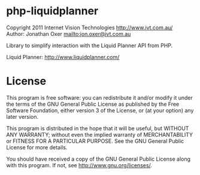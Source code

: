 php-liquidplanner
=================
Copyright 2011 Internet Vision Technologies <http://www.ivt.com.au/>  
Author: Jonathan Oxer <mailto:jon.oxer@ivt.com.au>  

Library to simplify interaction with the Liquid Planner API from PHP.

Liquid Planner: <http://www.liquidplanner.com/>


License
=======
This program is free software: you can redistribute it and/or modify
it under the terms of the GNU General Public License as published by
the Free Software Foundation, either version 3 of the License, or
(at your option) any later version.

This program is distributed in the hope that it will be useful,
but WITHOUT ANY WARRANTY; without even the implied warranty of
MERCHANTABILITY or FITNESS FOR A PARTICULAR PURPOSE.  See the
GNU General Public License for more details.

You should have received a copy of the GNU General Public License
along with this program.  If not, see <http://www.gnu.org/licenses/>.
